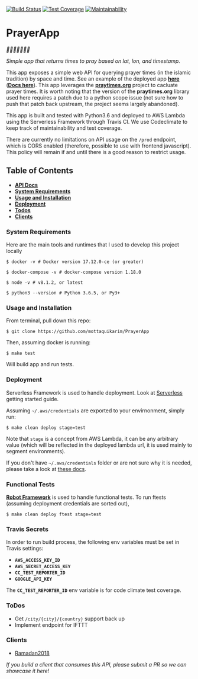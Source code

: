 [![Build Status](https://travis-ci.org/mottaquikarim/PrayerApp.svg?branch=master)](https://travis-ci.org/mottaquikarim/PrayerApp) [![Test Coverage](https://api.codeclimate.com/v1/badges/3797d09b2aee38a8b56e/test_coverage)](https://codeclimate.com/github/mottaquikarim/PrayerApp/test_coverage) [![Maintainability](https://api.codeclimate.com/v1/badges/3797d09b2aee38a8b56e/maintainability)](https://codeclimate.com/github/mottaquikarim/PrayerApp/maintainability)

# PrayerApp

*🎉🎈🎂🍾🎊🍻💃*

*Simple app that returns times to pray based on lat, lon, and timestamp.*

This app exposes a simple web API for querying prayer times (in the islamic tradition) by space and time. See an example of the deployed app **[here](https://8ldbpgh8mh.execute-api.us-east-1.amazonaws.com/prod/location/40.7128/-74.0059)** (<strong><a href="https://mottaquikarim.github.io/PrayerApp/docs/index.html" target="_blank">Docs here</a></strong>). This app leverages the **[praytimes.org](http://praytimes.org/manual)** project to cacluate prayer times. It is worth noting that the version of the **praytimes.org** library used here requires a patch due to a python scope issue (not sure how to push that patch back upstream, the project seems largely abandoned).

This app is built and tested with Python3.6 and deployed to AWS Lambda using the Serverless Framework through Travis CI. We 
use Codeclimate to keep track of maintainability and test coverage.

There are currently no limitations on API usage on the `/prod` endpoint, which is CORS enabled (therefore, possible to use with frontend javascript). This policy will remain if and until there is a good reason to restrict usage.

## Table of Contents
* <strong><a href="https://mottaquikarim.github.io/PrayerApp/docs/index.html" target="_blank">API Docs</a></strong>
* **[System Requirements](#system-requirements)**
* **[Usage and Installation](#usage-and-installation)**
* **[Deployment](#deployment)**
* **[Todos](#todos)**
* **[Clients](#clients)**

### System Requirements

Here are the main tools and runtimes that I used to develop this project locally

```
$ docker -v # Docker version 17.12.0-ce (or greater)

$ docker-compose -v # docker-compose version 1.18.0

$ node -v # v8.1.2, or latest

$ python3 --version # Python 3.6.5, or Py3+
```

### Usage and Installation

From terminal, pull down this repo:

```
$ git clone https://github.com/mottaquikarim/PrayerApp
```

Then, assuming docker is running:

```
$ make test
```

Will build app and run tests. 

### Deployment

Serverless Framework is used to handle deployment. Look at [Serverless](https://serverless.com/framework/docs/getting-started/) getting started guide. 

Assuming `~/.aws/credentials` are exported to your envirnonment, simply run:

```
$ make clean deploy stage=test
```

Note that `stage` is a concept from AWS Lambda, it can be any arbitrary value (which will be reflected in the deployed lambda url, it is used mainly to segment environments).

If you don't have `~/.aws/credentials` folder or are not sure why it is needed, please take a look at [these docs](https://serverless.com/framework/docs/providers/aws/cli-reference/).

### Functional Tests

**[Robot Framework](http://robotframework.org/)** is used to handle functional tests. To run ftests (assuming deployment credentials are sorted out),

```
$ make clean deploy ftest stage=test
```
### Travis Secrets

In order to run build process, the following env variables must be set in Travis settings:

* **`AWS_ACCESS_KEY_ID`**
* **`AWS_SECRET_ACCESS_KEY`**
* **`CC_TEST_REPORTER_ID`**
* **`GOOGLE_API_KEY`**

The **`CC_TEST_REPORTER_ID`** env variable is for code climate test coverage.

### ToDos

* Get `/city/{city}/{country}` support back up
* Implement endpoint for IFTTT

### Clients

* [Ramadan2018](https://github.com/mottaquikarim/Ramadan2018)

*If you build a client that consumes this API, please submit a PR so we can showcase it here!*
